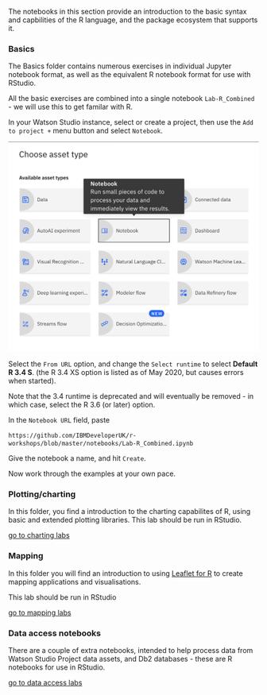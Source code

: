 The notebooks in this section provide an introduction to the basic syntax and capbilities of the R language, and the package ecosystem that supports it.

### Basics

The Basics folder contains numerous exercises in individual Jupyter notebook format, as well as the equivalent R notebook format for use with RStudio.

All the basic exercises are combined into a single notebook `Lab-R_Combined` - we will use this to get familar with R.

In your Watson Studio instance, select or create a project, then use the `Add to project +` menu button and select `Notebook`.

![notebook-add](/res/notebook-add.png)

Select the `From URL` option, and change the `Select runtime` to select **Default R 3.4 S**. (the R 3.4 XS option is listed as of May 2020, but causes errors when started).

Note that the 3.4 runtime is deprecated and will eventually be removed - in which case, select the R 3.6 (or later) option.

In the `Notebook URL` field, paste 
```
https://github.com/IBMDeveloperUK/r-workshops/blob/master/notebooks/Lab-R_Combined.ipynb
```

Give the notebook a name, and hit `Create`.

Now work through the examples at your own pace.

### Plotting/charting

In this folder, you find a introduction to the charting capabilites of R, using basic and extended plotting libraries.
This lab should be run in RStudio.

[go to charting labs](charting/README.md)

### Mapping

In this folder you will find an introduction to using [Leaflet for R](https://rstudio.github.io/leaflet/) to create mapping applications and visualisations.

This lab should be run in RStudio

[go to mapping labs](mapping/README.md)

### Data access notebooks

There are a couple of extra notebooks, intended to help process data from Watson Studio Project data assets, and Db2 databases - these are R notebooks for use in RStudio.

[go to data access labs](data-access/README.md)

